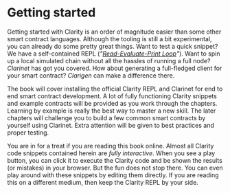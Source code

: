 # Getting started

Getting started with Clarity is an order of magnitude easier than some other
smart contract languages. Although the tooling is still a bit experimental, you
can already do some pretty great things. Want to test a quick snippet? We have a
self-contained REPL
(_"[Read-Evaluate-Print Loop](https://en.wikipedia.org/wiki/Read–eval–print_loop)"_).
Want to spin up a local simulated chain without all the hassles of running a
full node? _Clarinet_ has got you covered. How about generating a full-fledged
client for your smart contract? _Clarigen_ can make a difference there.

The book will cover installing the official Clarity REPL and Clarinet for end to
end smart contract development. A lot of fully functioning Clarity snippets and
example contracts will be provided as you work through the chapters. Learning by
example is really the best way to master a new skill. The later chapters will
challenge you to build a few common smart contracts by yourself using Clarinet.
Extra attention will be given to best practices and proper testing.

You are in for a treat if you are reading this book online. Almost all Clarity
code snippets contained herein are _fully interactive_. When you see a play
button, you can click it to execute the Clarity code and be shown the results
(or mistakes) in your browser. But the fun does not stop there. You can even
play around with these snippets by editing them directly. If you are reading
this on a different medium, then keep the Clarity REPL by your side.
